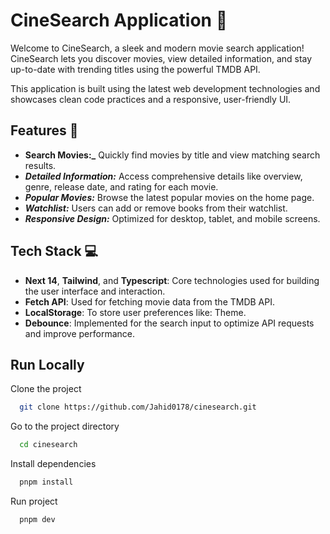 # CineSearch Application 🎥

Welcome to CineSearch, a sleek and modern movie search application! CineSearch lets you discover movies, view detailed information, and stay up-to-date with trending titles using the powerful TMDB API.

This application is built using the latest web development technologies and showcases clean code practices and a responsive, user-friendly UI.

## Features 🌟

- **Search Movies:_** Quickly find movies by title and view matching search results.
- **_Detailed Information:_** Access comprehensive details like overview, genre, release date, and rating for each movie.
- **_Popular Movies:_** Browse the latest popular movies on the home page.
- **_Watchlist:_** Users can add or remove books from their watchlist.
- **_Responsive Design:_** Optimized for desktop, tablet, and mobile screens.

## Tech Stack 💻

- **Next 14**, **Tailwind**, and **Typescript**: Core technologies used for building the user interface and interaction.
- **Fetch API**: Used for fetching movie data from the TMDB API.
- **LocalStorage**: To store user preferences like: Theme.
- **Debounce**: Implemented for the search input to optimize API requests and improve performance.

## Run Locally

Clone the project

```bash
  git clone https://github.com/Jahid0178/cinesearch.git
```

Go to the project directory

```bash
  cd cinesearch
```

Install dependencies

```bash
  pnpm install
```

Run project

```bash
  pnpm dev
```
